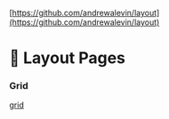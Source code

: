 [https://github.com/andrewalevin/layout](https://github.com/andrewalevin/layout)

# 📐 Layout Pages


### Grid

[grid](grid)

